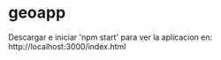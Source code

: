 # geoapp

Descargar e iniciar 'npm start' para ver la aplicacion en:
http://localhost:3000/index.html
